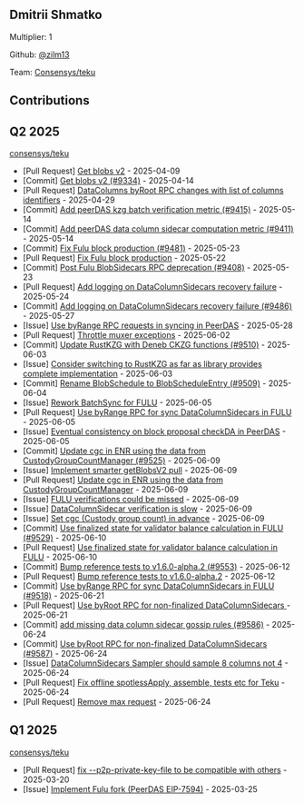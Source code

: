 
## Dmitrii Shmatko
Multiplier: 1

Github: [@zilm13](https://github.com/zilm13)

Team: [Consensys/teku](https://github.com/Consensys/teku/pulls?q=author%3Azilm13)

## Contributions

## Q2 2025


[consensys/teku](https://github.com/consensys/teku)
* [Pull Request] [Get blobs v2](https://github.com/Consensys/teku/pull/9334) - 2025-04-09
* [Commit] [Get blobs v2 (#9334)](https://github.com/Consensys/teku/commit/a6108475c03f9a6e1a3333ed533a588626ad1f07) - 2025-04-14
* [Pull Request] [DataColumns byRoot RPC changes with list of columns identifiers](https://github.com/Consensys/teku/pull/9385) - 2025-04-29
* [Commit] [Add peerDAS kzg batch verification metric (#9415)](https://github.com/Consensys/teku/commit/aaf23c44d8458fbaf4017909fb06e8289baba02f) - 2025-05-14
* [Commit] [Add peerDAS data column sidecar computation metric (#9411)](https://github.com/Consensys/teku/commit/bf34c1e347a452bc2ce5247c65310c9285ee3e79) - 2025-05-14
* [Commit] [Fix Fulu block production (#9481)](https://github.com/Consensys/teku/commit/092d6a21703e6e52d761619588a8d92db71f0c93) - 2025-05-23
* [Pull Request] [Fix Fulu block production](https://github.com/Consensys/teku/pull/9481) - 2025-05-22
* [Commit] [Post Fulu BlobSidecars RPC deprecation (#9408)](https://github.com/Consensys/teku/commit/6e896139415c804c70edc65eeb99ddedd4024779) - 2025-05-23
* [Pull Request] [Add logging on DataColumnSidecars recovery failure](https://github.com/Consensys/teku/pull/9486) - 2025-05-24
* [Commit] [Add logging on DataColumnSidecars recovery failure (#9486)](https://github.com/Consensys/teku/commit/c32dc4df3914bcd17c88ac3ab8c2830ee5bf639f) - 2025-05-27
* [Issue] [Use byRange RPC requests in syncing in PeerDAS](https://github.com/Consensys/teku/issues/9490) - 2025-05-28
* [Pull Request] [Throttle muxer exceptions](https://github.com/Consensys/teku/pull/9507) - 2025-06-02
* [Commit] [Update RustKZG with Deneb CKZG functions (#9510)](https://github.com/Consensys/teku/commit/52c088f93f1b2b7bfa7f8b4dbd5871f7d573ae47) - 2025-06-03
* [Issue] [Consider switching to RustKZG as far as library provides complete implementation](https://github.com/Consensys/teku/issues/9511) - 2025-06-03
* [Commit] [Rename BlobSchedule to BlobScheduleEntry (#9509)](https://github.com/Consensys/teku/commit/d30ebe9d7e8454971821f2f6b0a329641e898059) - 2025-06-04
* [Issue] [Rework BatchSync for FULU](https://github.com/Consensys/teku/issues/9519) - 2025-06-05
* [Pull Request] [Use byRange RPC for sync DataColumnSidecars in FULU](https://github.com/Consensys/teku/pull/9518) - 2025-06-05
* [Issue] [Eventual consistency on block proposal checkDA in PeerDAS](https://github.com/Consensys/teku/issues/9517) - 2025-06-05
* [Commit] [Update cgc in ENR using the data from CustodyGroupCountManager (#9525)](https://github.com/Consensys/teku/commit/f09c0be064435216397d81d608a1316f15b93237) - 2025-06-09
* [Issue] [Implement smarter getBlobsV2 pull](https://github.com/Consensys/teku/issues/9526) - 2025-06-09
* [Pull Request] [Update cgc in ENR using the data from CustodyGroupCountManager](https://github.com/Consensys/teku/pull/9525) - 2025-06-09
* [Issue] [FULU verifications could be missed](https://github.com/Consensys/teku/issues/9524) - 2025-06-09
* [Issue] [DataColumnSidecar verification is slow](https://github.com/Consensys/teku/issues/9523) - 2025-06-09
* [Issue] [Set cgc (Custody group count) in advance](https://github.com/Consensys/teku/issues/9522) - 2025-06-09
* [Commit] [Use finalized state for validator balance calculation in FULU (#9529)](https://github.com/Consensys/teku/commit/4fbce93cb5ad0817ed1e46d4cc9dbcb1915c7a7d) - 2025-06-10
* [Pull Request] [Use finalized state for validator balance calculation in FULU](https://github.com/Consensys/teku/pull/9529) - 2025-06-10
* [Commit] [Bump reference tests to v1.6.0-alpha.2 (#9553)](https://github.com/Consensys/teku/commit/103425b7e2e873437b53596f3478d4f5def20fd2) - 2025-06-12
* [Pull Request] [Bump reference tests to v1.6.0-alpha.2](https://github.com/Consensys/teku/pull/9553) - 2025-06-12
* [Commit] [Use byRange RPC for sync DataColumnSidecars in FULU (#9518)](https://github.com/Consensys/teku/commit/ef5f9ee7113e9933b15f72015953db552a4cc1c8) - 2025-06-21
* [Pull Request] [Use byRoot RPC for non-finalized DataColumnSidecars ](https://github.com/Consensys/teku/pull/9587) - 2025-06-21
* [Commit] [add missing data column sidecar gossip rules (#9586)](https://github.com/Consensys/teku/commit/bac63f1a0f23eae5eeebb613bf7f618cbe121bd5) - 2025-06-24
* [Commit] [Use byRoot RPC for non-finalized DataColumnSidecars  (#9587)](https://github.com/Consensys/teku/commit/6b3ac3f52265579416a3e1309dddc69105ee0d99) - 2025-06-24
* [Issue] [DataColumnSidecars Sampler should sample 8 columns not 4](https://github.com/Consensys/teku/issues/9598) - 2025-06-24
* [Pull Request] [Fix offline spotlessApply, assemble, tests etc for Teku](https://github.com/Consensys/teku/pull/9597) - 2025-06-24
* [Pull Request] [Remove max request](https://github.com/Consensys/teku/pull/9596) - 2025-06-24
## Q1 2025

[consensys/teku](https://github.com/consensys/teku)
* [Pull Request] [fix --p2p-private-key-file to be compatible with others](https://github.com/Consensys/teku/pull/9261) - 2025-03-20
* [Issue] [Implement Fulu fork (PeerDAS EIP-7594)](https://github.com/Consensys/teku/issues/9274) - 2025-03-25
